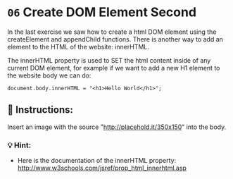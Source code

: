# `06` Create DOM Element Second

In the last exercise we saw how to create a html DOM element using the createElement and appendChild functions. There is another way to add an element to the HTML of the website: innerHTML.

The innerHTML property is used to SET the html content inside of any current DOM element, for example if we want to add a new H1 element to the website body we can do:

    document.body.innerHTML = "<h1>Hello World</h1>";

## 📝 Instructions:
Insert an image with the source "http://placehold.it/350x150" into the body.

### 💡 Hint:
- Here is the documentation of the innerHTML property: http://www.w3schools.com/jsref/prop_html_innerhtml.asp